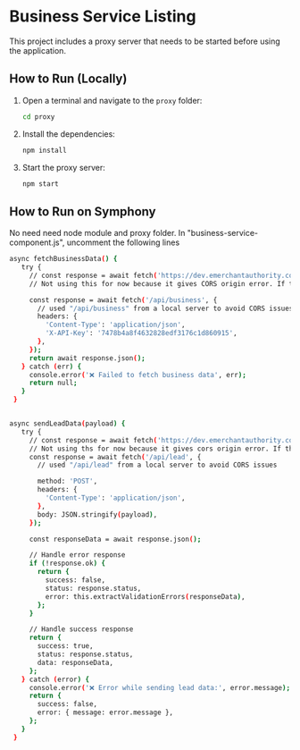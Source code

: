 # Business Service Listing

This project includes a proxy server that needs to be started before using the application.

## How to Run (Locally)

1. Open a terminal and navigate to the `proxy` folder:

   ```bash
   cd proxy

2. Install the dependencies:
    ```bash
   npm install
4. Start the proxy server:
    ```bash
   npm start

## How to Run on Symphony
No need need node module and proxy folder. 
In "business-service-component.js",  uncomment the following lines

 ```bash
async fetchBusinessData() {
    try {
      // const response = await fetch('https://dev.emerchantauthority.com/api/business?itemsPerPage=100', {
      // Not using this for now because it gives CORS origin error. If this codes will be in the symfony app, then it will work.

      const response = await fetch('/api/business', {
        // used "/api/business" from a local server to avoid CORS issues
        headers: {
          'Content-Type': 'application/json',
          'X-API-Key': '7478b4a8f4632828edf3176c1d860915',
        },
      });
      return await response.json();
    } catch (err) {
      console.error('❌ Failed to fetch business data', err);
      return null;
    }
  }


async sendLeadData(payload) {
    try {
      // const response = await fetch('https://dev.emerchantauthority.com/api/lead', {
      // Not using ths for now because it gives cors origin error. If this codes will be in the symfony app, then it will work.
      const response = await fetch('/api/lead', {
        // used "/api/lead" from a local server to avoid CORS issues

        method: 'POST',
        headers: {
          'Content-Type': 'application/json',
        },
        body: JSON.stringify(payload),
      });

      const responseData = await response.json();

      // Handle error response
      if (!response.ok) {
        return {
          success: false,
          status: response.status,
          error: this.extractValidationErrors(responseData),
        };
      }

      // Handle success response
      return {
        success: true,
        status: response.status,
        data: responseData,
      };
    } catch (error) {
      console.error('❌ Error while sending lead data:', error.message);
      return {
        success: false,
        error: { message: error.message },
      };
    }
  }


